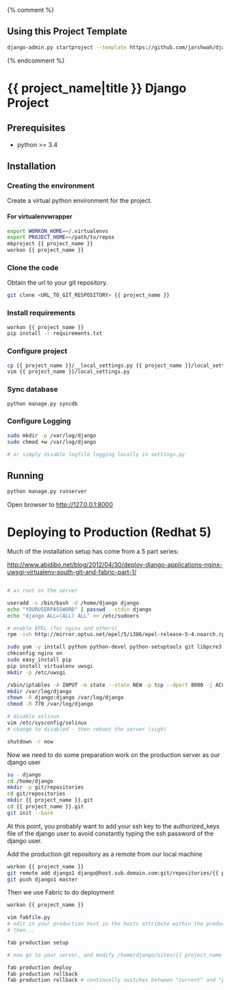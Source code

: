 {% comment %}

## Using this Project Template ##

```bash
django-admin.py startproject --template https://github.com/jarshwah/django-project-skel/zipball/master --extension py,md,conf,ini,html YOURPROJECTNAME
```

{% endcomment %}

# {{ project_name|title }} Django Project #

## Prerequisites ##

- python >= 3.4

## Installation ##

### Creating the environment ###

Create a virtual python environment for the project.

#### For virtualenvwrapper ####
```bash
export WORKON_HOME=~/.virtualenvs
export PROJECT_HOME=~/path/to/repos
mkproject {{ project_name }}
workon {{ project_name }}
```

### Clone the code ###
Obtain the url to your git repository.

```bash
git clone <URL_TO_GIT_RESPOSITORY> {{ project_name }}
```

### Install requirements ###
```bash
workon {{ project_name }}
pip install -r requirements.txt
```

### Configure project ###
```bash
cp {{ project_name }}/__local_settings.py {{ project_name }}/local_settings.py
vim {{ project_name }}/local_settings.py
```

### Sync database ###
```bash
python manage.py syncdb
```

### Configure Logging ###
```bash
sudo mkdir -p /var/log/django
sudo chmod +w /var/log/django

# or simply disable logfile logging locally in settings.py
```

## Running ##
```bash
python manage.py runserver
```

Open browser to http://127.0.0.1:8000

# Deploying to Production (Redhat 5) #

Much of the installation setup has come from a 5 part series:

http://www.abidibo.net/blog/2012/04/30/deploy-django-applications-nginx-uwsgi-virtualenv-south-git-and-fabric-part-1/

```bash

# as root on the server

useradd -s /bin/bash -d /home/django django
echo "YOURUSERPASSWORD" | passwd --stdin django
echo "django ALL=(ALL) ALL" >> /etc/sudoers

# enable EPEL (for nginx and others)
rpm -ivh http://mirror.optus.net/epel/5/i386/epel-release-5-4.noarch.rpm

sudo yum -y install python python-devel python-setuptools git libpcre3 libpcre3-dev nginx gcc
chkconfig nginx on
sudo easy_install pip
pip install virtualenv uwsgi
mkdir -p /etc/uwsgi

/sbin/iptables -A INPUT -m state --state NEW -p tcp --dport 8000 -j ACCEPT
mkdir /var/log/django
chown -R django:django /var/log/django
chmod -R 770 /var/log/django

# disable selinux
vim /etc/sysconfig/selinux
# change to disabled - then reboot the server (sigh)

shutdown -r now
```

Now we need to do some preparation work on the production server as our django user

```bash
su - django
cd /home/django
mkdir -p git/repositories
cd git/repositories
mkdir {{ project_name }}.git
cd {{ project_name }}.git
git init --bare
```

At this point, you probably want to add your ssh key to the authorized_keys file of the django user to avoid
constantly typing the ssh password of the django user.

Add the production git repository as a remote from our local machine

```bash
workon {{ project_name }}
git remote add django1 django@host.sub.domain.com:git/repositories/{{ project_name }}.git
git push django1 master
```

Then we use Fabric to do deployment

```bash
workon {{ project_name }}

vim fabfile.py
# edit in your production host in the hosts attribute within the production() function
# then...

fab production setup

# now go to your server, and modify /home/django/sites/{{ project_name }}/local_settings.py with production settings

fab production deploy
fab production rollback
fab production rollback # continually switches between "current" and "previous" releases

```
